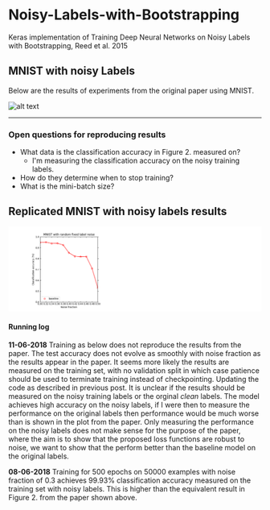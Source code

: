 # Noisy-Labels-with-Bootstrapping
Keras implementation of Training Deep Neural Networks on Noisy Labels with Bootstrapping, Reed et al. 2015

## MNIST with noisy Labels
Below are the results of experiments from the original paper using MNIST.

![alt text](https://github.com/dwright04/Noisy-Labels-with-Bootstrapping/blob/master/Reed_et_al_figure_2.png)

---

### Open questions for reproducing results
* What data is the classification accuracy in Figure 2. measured on?
  * I'm measuring the classification accuracy on the noisy training labels.
* How do they determine when to stop training?
* What is the mini-batch size?

## Replicated MNIST with noisy labels results
![alt text](https://github.com/dwright04/Noisy-Labels-with-Bootstrapping/blob/master/replicated_results.png)


#### Running log
**11-06-2018** Training as below does not reproduce the results from the paper.  The test accuracy does not evolve as smoothly with noise fraction as the results appear in the paper.  It seems more likely the results are measured on the training set, with no validation split in which case patience should be used to terminate training instead of checkpointing.  Updating the code as described in previous post.  It is unclear if the results should be measured on the noisy training labels or the orginal *clean* labels. The model achieves high accuracy on the noisy labels, if I were then to measure the performance on the original labels then performance would be much worse than is shown in the plot from the paper.  Only measuring the performance on the noisy labels does not make sense for the purpose of the paper, where the aim is to show that the proposed loss functions are robust to noise, we want to show that the perform better than the baseline model on the original labels.

**08-06-2018** Training for 500 epochs on 50000 examples with noise fraction of 0.3 achieves 99.93% classification accuracy measured on the training set with noisy labels.  This is higher than the equivalent result in Figure 2. from the paper shown above.
